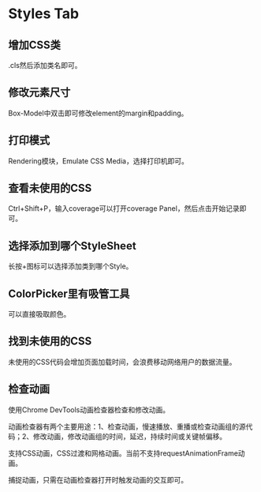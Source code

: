 # Styles Tab

## 增加CSS类

.cls然后添加类名即可。

## 修改元素尺寸

Box-Model中双击即可修改element的margin和padding。

## 打印模式

Rendering模块，Emulate CSS Media，选择打印机即可。

## 查看未使用的CSS

Ctrl+Shift+P，输入coverage可以打开coverage Panel，然后点击开始记录即可。

## 选择添加到哪个StyleSheet

长按+图标可以选择添加类到哪个Style。

## ColorPicker里有吸管工具

可以直接吸取颜色。

## 找到未使用的CSS

未使用的CSS代码会增加页面加载时间，会浪费移动网络用户的数据流量。

## 检查动画

使用Chrome DevTools动画检查器检查和修改动画。

动画检查器有两个主要用途：1、检查动画，慢速播放、重播或检查动画组的源代码；2、修改动画，修改动画组的时间，延迟，持续时间或关键帧偏移。

支持CSS动画，CSS过渡和网格动画。当前不支持requestAnimationFrame动画。

捕捉动画，只需在动画检查器打开时触发动画的交互即可。

